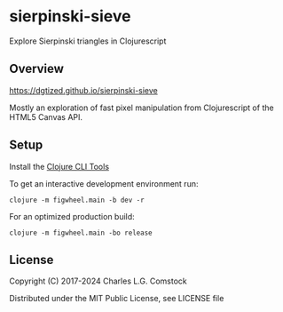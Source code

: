 # sierpinski-sieve

Explore Sierpinski triangles in Clojurescript

## Overview

https://dgtized.github.io/sierpinski-sieve

Mostly an exploration of fast pixel manipulation from Clojurescript
of the HTML5 Canvas API.

## Setup

Install the [Clojure CLI Tools](https://clojure.org/guides/getting_started)

To get an interactive development environment run:

    clojure -m figwheel.main -b dev -r

For an optimized production build:

    clojure -m figwheel.main -bo release

## License

Copyright (C) 2017-2024 Charles L.G. Comstock

Distributed under the MIT Public License, see LICENSE file
